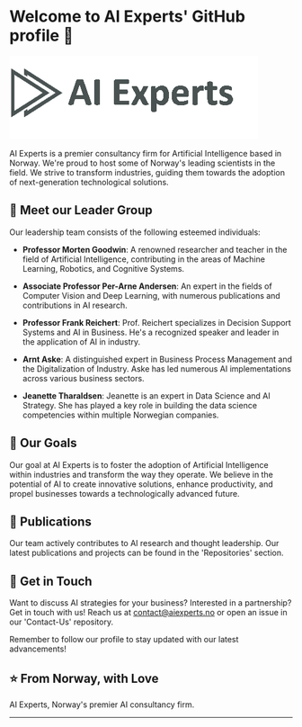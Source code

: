 # Welcome to AI Experts' GitHub profile 👋

![Header](https://github.com/AIExpertsNO/.github/blob/main/profile/logo.gif?raw=true)

AI Experts is a premier consultancy firm for Artificial Intelligence based in Norway. We're proud to host some of Norway's leading scientists in the field. We strive to transform industries, guiding them towards the adoption of next-generation technological solutions.

## 🧠 Meet our Leader Group

Our leadership team consists of the following esteemed individuals:

- **Professor Morten Goodwin**: A renowned researcher and teacher in the field of Artificial Intelligence, contributing in the areas of Machine Learning, Robotics, and Cognitive Systems.

- **Associate Professor Per-Arne Andersen**: An expert in the fields of Computer Vision and Deep Learning, with numerous publications and contributions in AI research.

- **Professor Frank Reichert**: Prof. Reichert specializes in Decision Support Systems and AI in Business. He's a recognized speaker and leader in the application of AI in industry.

- **Arnt Aske**: A distinguished expert in Business Process Management and the Digitalization of Industry. Aske has led numerous AI implementations across various business sectors.

- **Jeanette Tharaldsen**: Jeanette is an expert in Data Science and AI Strategy. She has played a key role in building the data science competencies within multiple Norwegian companies.

## 🎯 Our Goals

Our goal at AI Experts is to foster the adoption of Artificial Intelligence within industries and transform the way they operate. We believe in the potential of AI to create innovative solutions, enhance productivity, and propel businesses towards a technologically advanced future.

## 📝 Publications

Our team actively contributes to AI research and thought leadership. Our latest publications and projects can be found in the 'Repositories' section.

## 🤝 Get in Touch

Want to discuss AI strategies for your business? Interested in a partnership? Get in touch with us! Reach us at contact@aiexperts.no or open an issue in our 'Contact-Us' repository.

Remember to follow our profile to stay updated with our latest advancements!

## ⭐️ From Norway, with Love

AI Experts, Norway's premier AI consultancy firm.
****
